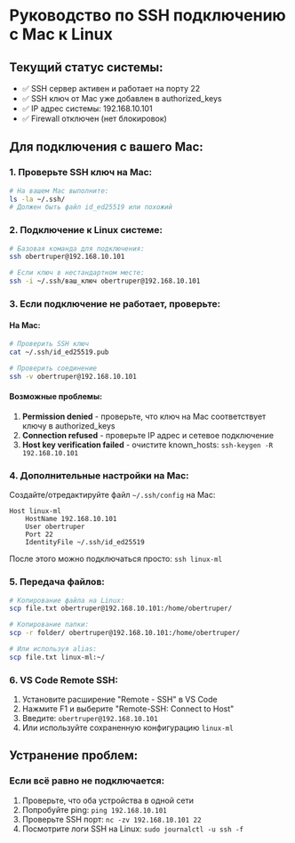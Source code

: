 # Руководство по SSH подключению с Mac к Linux

## Текущий статус системы:
- ✅ SSH сервер активен и работает на порту 22
- ✅ SSH ключ от Mac уже добавлен в authorized_keys
- ✅ IP адрес системы: 192.168.10.101
- ✅ Firewall отключен (нет блокировок)

## Для подключения с вашего Mac:

### 1. Проверьте SSH ключ на Mac:
```bash
# На вашем Mac выполните:
ls -la ~/.ssh/
# Должен быть файл id_ed25519 или похожий
```

### 2. Подключение к Linux системе:
```bash
# Базовая команда для подключения:
ssh obertruper@192.168.10.101

# Если ключ в нестандартном месте:
ssh -i ~/.ssh/ваш_ключ obertruper@192.168.10.101
```

### 3. Если подключение не работает, проверьте:

#### На Mac:
```bash
# Проверить SSH ключ
cat ~/.ssh/id_ed25519.pub

# Проверить соединение
ssh -v obertruper@192.168.10.101
```

#### Возможные проблемы:
1. **Permission denied** - проверьте, что ключ на Mac соответствует ключу в authorized_keys
2. **Connection refused** - проверьте IP адрес и сетевое подключение
3. **Host key verification failed** - очистите known_hosts: `ssh-keygen -R 192.168.10.101`

### 4. Дополнительные настройки на Mac:
Создайте/отредактируйте файл `~/.ssh/config` на Mac:
```
Host linux-ml
    HostName 192.168.10.101
    User obertruper
    Port 22
    IdentityFile ~/.ssh/id_ed25519
```

После этого можно подключаться просто: `ssh linux-ml`

### 5. Передача файлов:
```bash
# Копирование файла на Linux:
scp file.txt obertruper@192.168.10.101:/home/obertruper/

# Копирование папки:
scp -r folder/ obertruper@192.168.10.101:/home/obertruper/

# Или используя alias:
scp file.txt linux-ml:~/
```

### 6. VS Code Remote SSH:
1. Установите расширение "Remote - SSH" в VS Code
2. Нажмите F1 и выберите "Remote-SSH: Connect to Host"
3. Введите: `obertruper@192.168.10.101`
4. Или используйте сохраненную конфигурацию `linux-ml`

## Устранение проблем:

### Если всё равно не подключается:
1. Проверьте, что оба устройства в одной сети
2. Попробуйте ping: `ping 192.168.10.101`
3. Проверьте SSH порт: `nc -zv 192.168.10.101 22`
4. Посмотрите логи SSH на Linux: `sudo journalctl -u ssh -f`